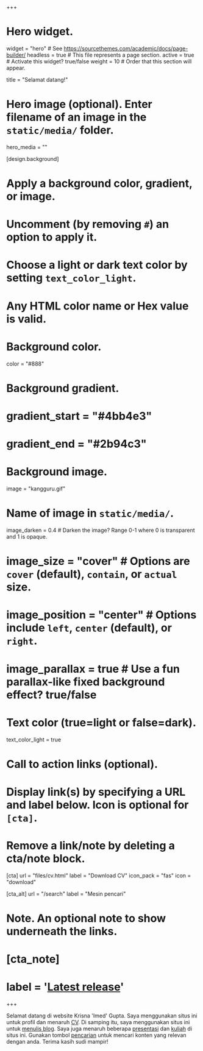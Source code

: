 +++
# Hero widget.
widget = "hero"  # See https://sourcethemes.com/academic/docs/page-builder/
headless = true  # This file represents a page section.
active = true  # Activate this widget? true/false
weight = 10  # Order that this section will appear.

title = "Selamat datang!"

# Hero image (optional). Enter filename of an image in the `static/media/` folder.
hero_media = ""

[design.background]
  # Apply a background color, gradient, or image.
  #   Uncomment (by removing `#`) an option to apply it.
  #   Choose a light or dark text color by setting `text_color_light`.
  #   Any HTML color name or Hex value is valid.

  # Background color.
  color = "#888"
  
  # Background gradient.
  # gradient_start = "#4bb4e3"
  # gradient_end = "#2b94c3"
  
  # Background image.
  image = "kangguru.gif"  
  # Name of image in `static/media/`.
  image_darken = 0.4
    # Darken the image? Range 0-1 where 0 is transparent and 1 is opaque.
  # image_size = "cover"  #  Options are `cover` (default), `contain`, or `actual` size.
  # image_position = "center"  # Options include `left`, `center` (default), or `right`.
  # image_parallax = true  # Use a fun parallax-like fixed background effect? true/false
  
  # Text color (true=light or false=dark).
  text_color_light = true

# Call to action links (optional).
#   Display link(s) by specifying a URL and label below. Icon is optional for `[cta]`.
#   Remove a link/note by deleting a cta/note block.
[cta]
  url = "files/cv.html"
  label = "Download CV"
  icon_pack = "fas"
  icon = "download"
  
[cta_alt]
  url = "/search"
  label = "Mesin pencari"

# Note. An optional note to show underneath the links.
# [cta_note]
#   label = '<a class="js-github-release" href="https://sourcethemes.com/academic/updates" data-repo="gcushen/hugo-academic">Latest release<!-- V #  --></a>'
+++

Selamat datang di website Krisna 'Imed' Gupta. Saya menggunakan situs ini untuk profil dan menaruh [CV](#CV). Di samping itu, saya menggunakan situs ini untuk [menulis blog](#posts). Saya juga menaruh beberapa [presentasi](#talks) dan [kuliah](/courses) di situs ini. Gunakan tombol [pencarian](/search) untuk mencari konten yang relevan dengan anda. Terima kasih sudi mampir!